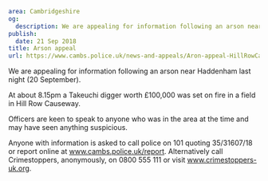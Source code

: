 ```yaml
area: Cambridgeshire
og:
  description: We are appealing for information following an arson near Haddenham last night (20 September).
publish:
  date: 21 Sep 2018
title: Arson appeal
url: https://www.cambs.police.uk/news-and-appeals/Aron-appeal-HillRowCauseway
```

We are appealing for information following an arson near Haddenham last night (20 September).

At about 8.15pm a Takeuchi digger worth £100,000 was set on fire in a field in Hill Row Causeway.

Officers are keen to speak to anyone who was in the area at the time and may have seen anything suspicious.

Anyone with information is asked to call police on 101 quoting 35/31607/18 or report online at www.cambs.police.uk/report. Alternatively call Crimestoppers, anonymously, on 0800 555 111 or visit www.crimestoppers-uk.org.
